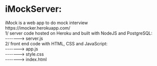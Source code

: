 # iMockServer:
<div>iMock is a web app to do mock interview</div>
https://imocker.herokuapp.com/
<div>1/ server code hosted on Heroku and built with NodeJS and PostgreSQL:</div>
<div>-------> server.js</div>
<div>2/ front end code with HTML, CSS and JavaScript:</div>
<div>-------> app.js</div>
<div>-------> style.css</div>
<div>-------> index.html</div>
